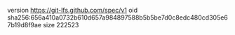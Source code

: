 version https://git-lfs.github.com/spec/v1
oid sha256:656a410a0732b610d657a984897588b5b5be7d0c8edc480cd305e67b19d8f9ae
size 222523
